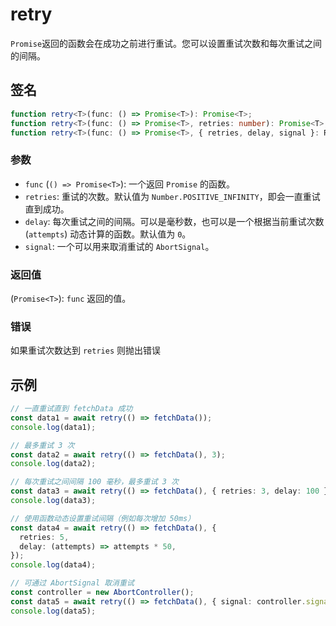 # retry

`Promise`返回的函数会在成功之前进行重试。您可以设置重试次数和每次重试之间的间隔。

## 签名

```typescript
function retry<T>(func: () => Promise<T>): Promise<T>;
function retry<T>(func: () => Promise<T>, retries: number): Promise<T>;
function retry<T>(func: () => Promise<T>, { retries, delay, signal }: RetryOptions): Promise<T>;
```

### 参数

- `func` (`() => Promise<T>`): 一个返回 `Promise` 的函数。
- `retries`: 重试的次数。默认值为 `Number.POSITIVE_INFINITY`，即会一直重试直到成功。
- `delay`: 每次重试之间的间隔。可以是毫秒数，也可以是一个根据当前重试次数 (`attempts`) 动态计算的函数。默认值为 `0`。
- `signal`: 一个可以用来取消重试的 `AbortSignal`。

### 返回值

(`Promise<T>`): `func` 返回的值。

### 错误

如果重试次数达到 `retries` 则抛出错误

## 示例

```typescript
// 一直重试直到 fetchData 成功
const data1 = await retry(() => fetchData());
console.log(data1);

// 最多重试 3 次
const data2 = await retry(() => fetchData(), 3);
console.log(data2);

// 每次重试之间间隔 100 毫秒，最多重试 3 次
const data3 = await retry(() => fetchData(), { retries: 3, delay: 100 });
console.log(data3);

// 使用函数动态设置重试间隔（例如每次增加 50ms）
const data4 = await retry(() => fetchData(), {
  retries: 5,
  delay: (attempts) => attempts * 50,
});
console.log(data4);

// 可通过 AbortSignal 取消重试
const controller = new AbortController();
const data5 = await retry(() => fetchData(), { signal: controller.signal });
console.log(data5);
```
